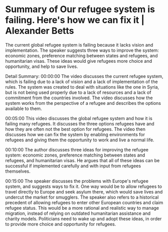 # Summary of Our refugee system is failing. Here's how we can fix it | Alexander Betts

The current global refugee system is failing because it lacks vision and implementation. The speaker suggests three ways to improve the system: economic zones, preference matching between states and refugees, and humanitarian visas. These ideas would give refugees more choice and opportunity, and help to save lives.

Detail Summary: 
00:00:00
The video discusses the current refugee system, which is failing due to a lack of vision and a lack of implementation of the rules. The system was created to deal with situations like the one in Syria, but is not being used properly due to a lack of resources and a lack of commitment from the countries involved. The video discusses how the system works from the perspective of a refugee and describes the options available to them.

00:05:00
This video discusses the global refugee system and how it is failing many refugees. It discusses the three options refugees have and how they are often not the best option for refugees. The video then discusses how we can fix the system by enabling environments for refugees and giving them the opportunity to work and live a normal life.

00:10:00
The author discusses three ideas for improving the refugee system: economic zones, preference matching between states and refugees, and humanitarian visas. He argues that all of these ideas can be successful if implemented carefully and with input from refugees themselves.

00:15:00
The speaker discusses the problems with Europe's refugee system, and suggests ways to fix it. One way would be to allow refugees to travel directly to Europe and seek asylum there, which would save lives and undercut the market for smugglers. The speaker also refers to a historical precedent of allowing refugees to enter other European countries and claim refugee status. This would be a more rational and realistic way to manage migration, instead of relying on outdated humanitarian assistance and charity models. Politicians need to wake up and adopt these ideas, in order to provide more choice and opportunity for refugees.

